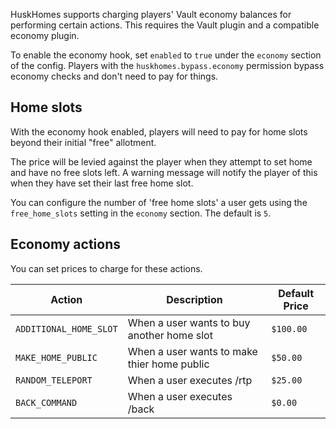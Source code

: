 HuskHomes supports charging players' Vault economy balances for performing certain actions. This requires the Vault plugin and a compatible economy plugin.

To enable the economy hook, set `enabled` to `true` under the `economy` section of the config. Players with the `huskhomes.bypass.economy` permission bypass economy checks and don't need to pay for things.

## Home slots
With the economy hook enabled, players will need to pay for home slots beyond their initial "free" allotment.

The price will be levied against the player when they attempt to set home and have no free slots left. A warning message will notify the player of this when they have set their last free home slot.

You can configure the number of 'free home slots' a user gets using the `free_home_slots` setting in the `economy` section. The default is `5`.

## Economy actions
You can set prices to charge for these actions.

| Action                 | Description                                 | Default Price |
|------------------------|---------------------------------------------|---------------|
| `ADDITIONAL_HOME_SLOT` | When a user wants to buy another home slot  | `$100.00`     |
| `MAKE_HOME_PUBLIC`     | When a user wants to make thier home public | `$50.00`      |
| `RANDOM_TELEPORT`      | When a user executes /rtp                   | `$25.00`      |
| `BACK_COMMAND`         | When a user executes /back                  | `$0.00`       |